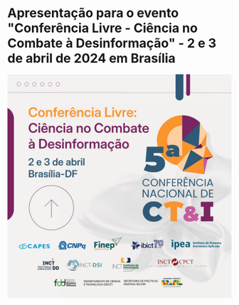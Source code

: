 
<!-- README.md is generated from README.Rmd. Please edit that file -->

# Apresentação para o evento "Conferência Livre - Ciência no Combate à Desinformação" - 2 e 3 de abril de 2024 em Brasília

![](images/conf.jpeg)
